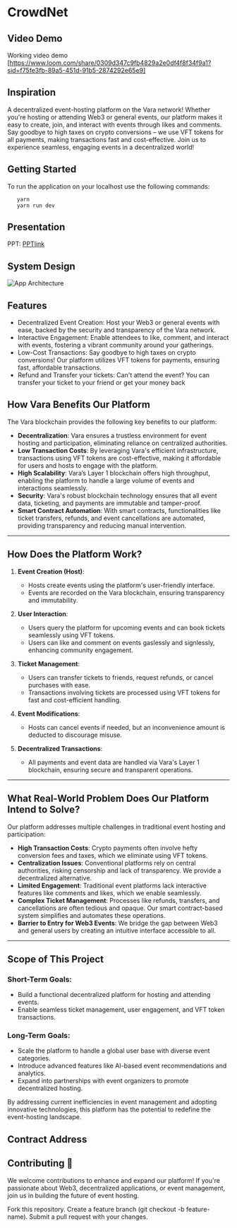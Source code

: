 # CrowdNet

## Video Demo
Working video demo
[https://www.loom.com/share/0309d347c9fb4829a2e0df4f8f34f9a1?sid=f75fe3fb-89a5-451d-91b5-2874292e65e9]

## Inspiration

A decentralized event-hosting platform on the Vara network! Whether you're hosting or attending Web3 or general events, our platform makes it easy to create, join, and interact with events through likes and comments. Say goodbye to high taxes on crypto conversions – we use VFT tokens for all payments, making transactions fast and cost-effective. Join us to experience seamless, engaging events in a decentralized world!

## Getting Started
To run the application on your localhost use the following commands:
```
   yarn
   yarn run dev
```

## Presentation
PPT: [PPTlink](https://www.canva.com/design/DAGb7R8j43w/cJYLRwOq0jH9VGyLjpgSNg/edit?utm_content=DAGb7R8j43w&utm_campaign=designshare&utm_medium=link2&utm_source=sharebutton)

## System Design 
![App Architecture](./images/architecture.jpg)
## Features
<ul>
<li>Decentralized Event Creation: Host your Web3 or general events with ease, backed by the security and transparency of the Vara network.</li>
<li>Interactive Engagement: Enable attendees to like, comment, and interact with events, fostering a vibrant community around your gatherings.</li>
<li>Low-Cost Transactions: Say goodbye to high taxes on crypto conversions! Our platform utilizes VFT tokens for payments, ensuring fast, affordable transactions.</li>
<li>Refund and Transfer your tickets: Can't attend the event? You can transfer your ticket to your friend or get your money back</li>
</ul>

## How Vara Benefits Our Platform

The Vara blockchain provides the following key benefits to our platform:

- **Decentralization**: Vara ensures a trustless environment for event hosting and participation, eliminating reliance on centralized authorities.
- **Low Transaction Costs**: By leveraging Vara's efficient infrastructure, transactions using VFT tokens are cost-effective, making it affordable for users and hosts to engage with the platform.
- **High Scalability**: Vara’s Layer 1 blockchain offers high throughput, enabling the platform to handle a large volume of events and interactions seamlessly.
- **Security**: Vara's robust blockchain technology ensures that all event data, ticketing, and payments are immutable and tamper-proof.
- **Smart Contract Automation**: With smart contracts, functionalities like ticket transfers, refunds, and event cancellations are automated, providing transparency and reducing manual intervention.

---

## How Does the Platform Work?

1. **Event Creation (Host)**:
   - Hosts create events using the platform's user-friendly interface.
   - Events are recorded on the Vara blockchain, ensuring transparency and immutability.

2. **User Interaction**:
   - Users query the platform for upcoming events and can book tickets seamlessly using VFT tokens.
   - Users can like and comment on events gaslessly and signlessly, enhancing community engagement.

3. **Ticket Management**:
   - Users can transfer tickets to friends, request refunds, or cancel purchases with ease.
   - Transactions involving tickets are processed using VFT tokens for fast and cost-efficient handling.

4. **Event Modifications**:
   - Hosts can cancel events if needed, but an inconvenience amount is deducted to discourage misuse.

5. **Decentralized Transactions**:
   - All payments and event data are handled via Vara's Layer 1 blockchain, ensuring secure and transparent operations.

---

## What Real-World Problem Does Our Platform Intend to Solve?

Our platform addresses multiple challenges in traditional event hosting and participation:

- **High Transaction Costs**: Crypto payments often involve hefty conversion fees and taxes, which we eliminate using VFT tokens.
- **Centralization Issues**: Conventional platforms rely on central authorities, risking censorship and lack of transparency. We provide a decentralized alternative.
- **Limited Engagement**: Traditional event platforms lack interactive features like comments and likes, which we enable seamlessly.
- **Complex Ticket Management**: Processes like refunds, transfers, and cancellations are often tedious and opaque. Our smart contract-based system simplifies and automates these operations.
- **Barrier to Entry for Web3 Events**: We bridge the gap between Web3 and general users by creating an intuitive interface accessible to all.

---

## Scope of This Project

### Short-Term Goals:
- Build a functional decentralized platform for hosting and attending events.
- Enable seamless ticket management, user engagement, and VFT token transactions.

### Long-Term Goals:
- Scale the platform to handle a global user base with diverse event categories.
- Introduce advanced features like AI-based event recommendations and analytics.
- Expand into partnerships with event organizers to promote decentralized hosting.

By addressing current inefficiencies in event management and adopting innovative technologies, this platform has the potential to redefine the event-hosting landscape.

## Contract Address

## Contributing 🤝
We welcome contributions to enhance and expand our platform! If you're passionate about Web3, decentralized applications, or event management, join us in building the future of event hosting.

Fork this repository.
Create a feature branch (git checkout -b feature-name).
Submit a pull request with your changes.

